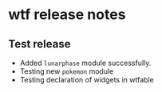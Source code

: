 # wtf release notes

## Test release

- Added `lunarphase` module successfully.
- Testing new `pokemon` module
- Testing declaration of widgets in wtfable
